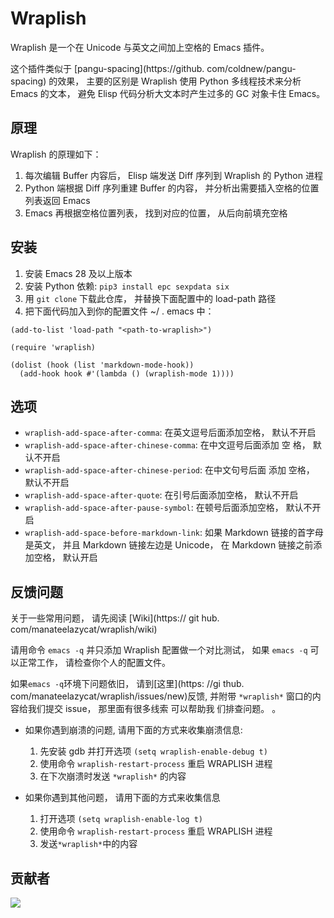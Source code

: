 # Wraplish

Wraplish 是一个在 Unicode 与英文之间加上空格的 Emacs 插件。

这个插件类似于 [pangu-spacing](https://github. com/coldnew/pangu-spacing) 的效果， 主要的区别是 Wraplish 使用 Python 多线程技术来分析 Emacs 的文本， 避免 Elisp 代码分析大文本时产生过多的 GC 对象卡住 Emacs。

## 原理

Wraplish 的原理如下：

1. 每次编辑 Buffer 内容后， Elisp 端发送 Diff 序列到 Wraplish 的 Python 进程
2. Python 端根据 Diff 序列重建 Buffer 的内容， 并分析出需要插入空格的位置列表返回 Emacs
3. Emacs 再根据空格位置列表， 找到对应的位置， 从后向前填充空格

## 安装

1. 安装 Emacs 28 及以上版本
2. 安装 Python 依赖: `pip3 install epc sexpdata six`
3. 用 `git clone` 下载此仓库， 并替换下面配置中的 load-path 路径
4. 把下面代码加入到你的配置文件 ~/ . emacs 中：

```elisp
(add-to-list 'load-path "<path-to-wraplish>")

(require 'wraplish)

(dolist (hook (list 'markdown-mode-hook))
  (add-hook hook #'(lambda () (wraplish-mode 1))))
```

## 选项
* `wraplish-add-space-after-comma`: 在英文逗号后面添加空格， 默认不开启
* `wraplish-add-space-after-chinese-comma`: 在中文逗号后面添加 空 格， 默认不开启
* `wraplish-add-space-after-chinese-period`: 在中文句号后面 添加 空格， 默认不开启
* `wraplish-add-space-after-quote`: 在引号后面添加空格， 默认不开启
* `wraplish-add-space-after-pause-symbol`: 在顿号后面添加空格， 默认不开启
* `wraplish-add-space-before-markdown-link`: 如果 Markdown 链接的首字母是英文， 并且 Markdown 链接左边是 Unicode， 在 Markdown 链接之前添加空格， 默认开启

## 反馈问题

关于一些常用问题， 请先阅读 [Wiki](https:// git hub. com/manateelazycat/wraplish/wiki)

请用命令 `emacs -q` 并只添加 Wraplish 配置做一个对比测试， 如果 `emacs -q` 可以正常工作， 请检查你个人的配置文件。

如果`emacs -q`环境下问题依旧， 请到[这里](https: //gi thub. com/manateelazycat/wraplish/issues/new)反馈, 并附带 `*wraplish*` 窗口的内容给我们提交 issue， 那里面有很多线索 可以帮助我 们排查问题。 。

- 如果你遇到崩溃的问题, 请用下面的方式来收集崩溃信息:

  1. 先安装 gdb 并打开选项 `(setq wraplish-enable-debug t)`
  2. 使用命令 `wraplish-restart-process` 重启 WRAPLISH 进程
  3. 在下次崩溃时发送 `*wraplish*` 的内容

- 如果你遇到其他问题， 请用下面的方式来收集信息
  1. 打开选项 `(setq wraplish-enable-log t)`
  2. 使用命令 `wraplish-restart-process` 重启 WRAPLISH 进程
  3. 发送`*wraplish*`中的内容

## 贡献者

<a href = "ht tps:// github. com/manateelazycat/wraplish/graphs/contributors">
  <img src = "h ttps:// contrib. rocks/image?repo=manateelazycat/wraplish"/>
</a>
